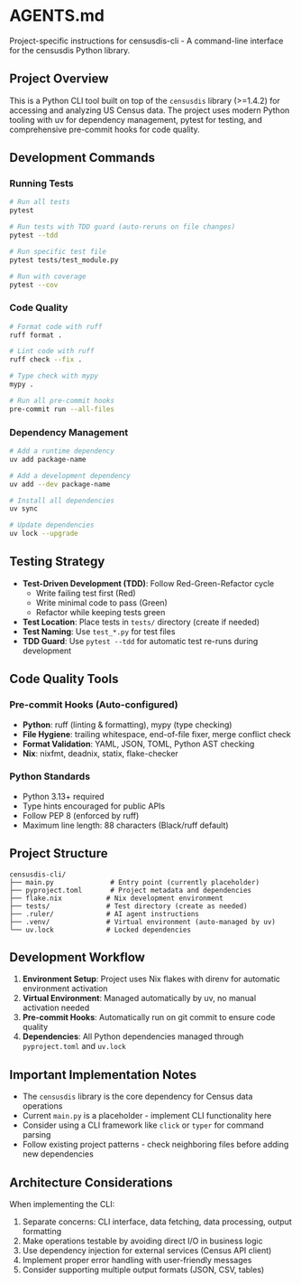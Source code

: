 # AGENTS.md

Project-specific instructions for censusdis-cli - A command-line interface for the censusdis Python library.

## Project Overview

This is a Python CLI tool built on top of the `censusdis` library (>=1.4.2) for accessing and analyzing US Census data. The project uses modern Python tooling with uv for dependency management, pytest for testing, and comprehensive pre-commit hooks for code quality.

## Development Commands

### Running Tests
```bash
# Run all tests
pytest

# Run tests with TDD guard (auto-reruns on file changes)
pytest --tdd

# Run specific test file
pytest tests/test_module.py

# Run with coverage
pytest --cov
```

### Code Quality
```bash
# Format code with ruff
ruff format .

# Lint code with ruff
ruff check --fix .

# Type check with mypy
mypy .

# Run all pre-commit hooks
pre-commit run --all-files
```

### Dependency Management
```bash
# Add a runtime dependency
uv add package-name

# Add a development dependency
uv add --dev package-name

# Install all dependencies
uv sync

# Update dependencies
uv lock --upgrade
```

## Testing Strategy

- **Test-Driven Development (TDD)**: Follow Red-Green-Refactor cycle
  - Write failing test first (Red)
  - Write minimal code to pass (Green)
  - Refactor while keeping tests green
- **Test Location**: Place tests in `tests/` directory (create if needed)
- **Test Naming**: Use `test_*.py` for test files
- **TDD Guard**: Use `pytest --tdd` for automatic test re-runs during development

## Code Quality Tools

### Pre-commit Hooks (Auto-configured)
- **Python**: ruff (linting & formatting), mypy (type checking)
- **File Hygiene**: trailing whitespace, end-of-file fixer, merge conflict check
- **Format Validation**: YAML, JSON, TOML, Python AST checking
- **Nix**: nixfmt, deadnix, statix, flake-checker

### Python Standards
- Python 3.13+ required
- Type hints encouraged for public APIs
- Follow PEP 8 (enforced by ruff)
- Maximum line length: 88 characters (Black/ruff default)

## Project Structure

```
censusdis-cli/
├── main.py              # Entry point (currently placeholder)
├── pyproject.toml       # Project metadata and dependencies
├── flake.nix           # Nix development environment
├── tests/              # Test directory (create as needed)
├── .ruler/             # AI agent instructions
├── .venv/              # Virtual environment (auto-managed by uv)
└── uv.lock             # Locked dependencies
```

## Development Workflow

1. **Environment Setup**: Project uses Nix flakes with direnv for automatic environment activation
2. **Virtual Environment**: Managed automatically by uv, no manual activation needed
3. **Pre-commit Hooks**: Automatically run on git commit to ensure code quality
4. **Dependencies**: All Python dependencies managed through `pyproject.toml` and `uv.lock`

## Important Implementation Notes

- The `censusdis` library is the core dependency for Census data operations
- Current `main.py` is a placeholder - implement CLI functionality here
- Consider using a CLI framework like `click` or `typer` for command parsing
- Follow existing project patterns - check neighboring files before adding new dependencies

## Architecture Considerations

When implementing the CLI:
1. Separate concerns: CLI interface, data fetching, data processing, output formatting
2. Make operations testable by avoiding direct I/O in business logic
3. Use dependency injection for external services (Census API client)
4. Implement proper error handling with user-friendly messages
5. Consider supporting multiple output formats (JSON, CSV, tables)
